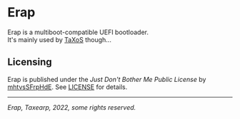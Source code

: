 # Erap

Erap is a multiboot-compatible UEFI bootloader.  
It's mainly used by [TaXoS](https://github.com/Taxerap/TaXoS) though...

## Licensing

Erap is published under the _Just Don't Bother Me Public License_ by [mhtvsSFrpHdE](https://github.com/mhtvsSFrpHdE). See [LICENSE](LICENSE) for details.

---

_Erap, Taxearp, 2022, some rights reserved._
